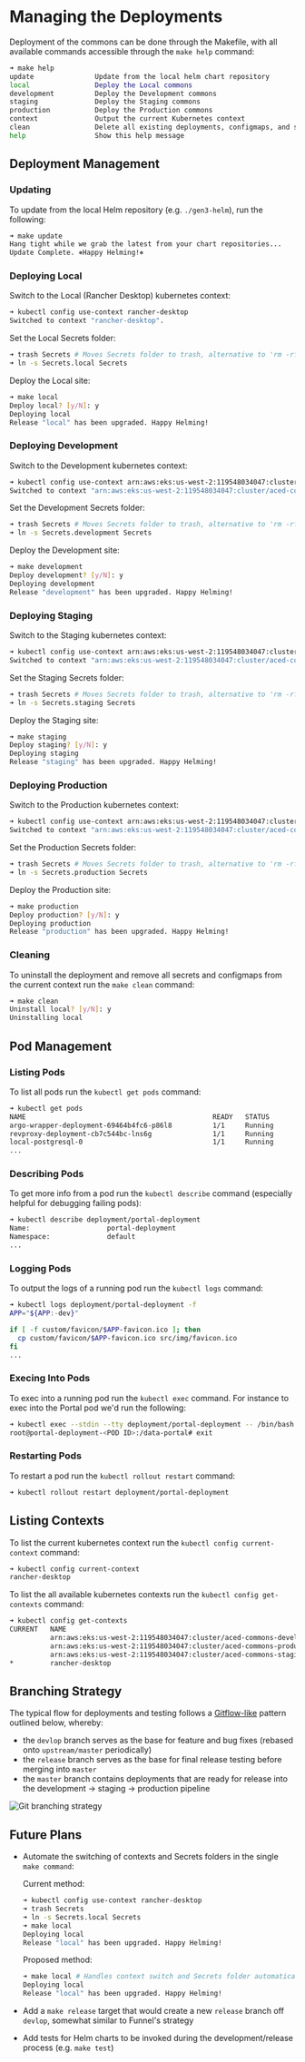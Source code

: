 # Managing the Deployments

Deployment of the commons can be done through the Makefile, with all available commands accessible through the `make help` command:

```sh
➜ make help
update               Update from the local helm chart repository
local                Deploy the Local commons
development          Deploy the Development commons
staging              Deploy the Staging commons
production           Deploy the Production commons
context              Output the current Kubernetes context
clean                Delete all existing deployments, configmaps, and secrets
help                 Show this help message
```

## Deployment Management

### Updating

To update from the local Helm repository (e.g. `./gen3-helm`), run the following:

```sh
➜ make update
Hang tight while we grab the latest from your chart repositories...
Update Complete. ⎈Happy Helming!⎈
```


### Deploying Local

Switch to the Local (Rancher Desktop) kubernetes context:

```sh
➜ kubectl config use-context rancher-desktop
Switched to context "rancher-desktop".
```

Set the Local Secrets folder:

```sh
➜ trash Secrets # Moves Secrets folder to trash, alternative to 'rm -rf Secrets'
➜ ln -s Secrets.local Secrets
```

Deploy the Local site:

```sh
➜ make local
Deploy local? [y/N]: y
Deploying local
Release "local" has been upgraded. Happy Helming!
```

### Deploying Development

Switch to the Development kubernetes context:

```sh
➜ kubectl config use-context arn:aws:eks:us-west-2:119548034047:cluster/aced-commons-development
Switched to context "arn:aws:eks:us-west-2:119548034047:cluster/aced-commons-development".
```

Set the Development Secrets folder:

```sh
➜ trash Secrets # Moves Secrets folder to trash, alternative to 'rm -rf Secrets'
➜ ln -s Secrets.development Secrets
```

Deploy the Development site:

```sh
➜ make development
Deploy development? [y/N]: y
Deploying development
Release "development" has been upgraded. Happy Helming!
```

### Deploying Staging

Switch to the Staging kubernetes context:

```sh
➜ kubectl config use-context arn:aws:eks:us-west-2:119548034047:cluster/aced-commons-staging
Switched to context "arn:aws:eks:us-west-2:119548034047:cluster/aced-commons-staging".
```

Set the Staging Secrets folder:

```sh
➜ trash Secrets # Moves Secrets folder to trash, alternative to 'rm -rf Secrets'
➜ ln -s Secrets.staging Secrets
```

Deploy the Staging site:

```sh
➜ make staging
Deploy staging? [y/N]: y
Deploying staging
Release "staging" has been upgraded. Happy Helming!
```

### Deploying Production

Switch to the Production kubernetes context:

```sh
➜ kubectl config use-context arn:aws:eks:us-west-2:119548034047:cluster/aced-commons-production
Switched to context "arn:aws:eks:us-west-2:119548034047:cluster/aced-commons-production".
```

Set the Production Secrets folder:

```sh
➜ trash Secrets # Moves Secrets folder to trash, alternative to 'rm -rf Secrets'
➜ ln -s Secrets.production Secrets
```

Deploy the Production site:

```sh
➜ make production
Deploy production? [y/N]: y
Deploying production
Release "production" has been upgraded. Happy Helming!
```

### Cleaning

To uninstall the deployment and remove all secrets and configmaps from the current context run the `make clean` command:

```sh
➜ make clean
Uninstall local? [y/N]: y
Uninstalling local
```

## Pod Management

### Listing Pods

To list all pods run the `kubectl get pods` command:

```sh
➜ kubectl get pods
NAME                                              READY   STATUS
argo-wrapper-deployment-69464b4fc6-p86l8          1/1     Running
revproxy-deployment-cb7c544bc-lns6g               1/1     Running
local-postgresql-0                                1/1     Running
...
```

### Describing Pods

To get more info from a pod run the `kubectl describe` command (especially helpful for debugging failing pods):

```sh
➜ kubectl describe deployment/portal-deployment
Name:                   portal-deployment
Namespace:              default
...
```

### Logging Pods

To output the logs of a running pod run the `kubectl logs` command:

```sh
➜ kubectl logs deployment/portal-deployment -f
APP="${APP:-dev}"

if [ -f custom/favicon/$APP-favicon.ico ]; then
  cp custom/favicon/$APP-favicon.ico src/img/favicon.ico
fi
...
```

### Execing Into Pods

To exec into a running pod run the `kubectl exec` command. For instance to exec into the Portal pod we'd run the following:

```sh
➜ kubectl exec --stdin --tty deployment/portal-deployment -- /bin/bash
root@portal-deployment-<POD ID>:/data-portal# exit
```

### Restarting Pods

To restart a pod run the `kubectl rollout restart` command:

```sh
➜ kubectl rollout restart deployment/portal-deployment
```

## Listing Contexts

To list the current kubernetes context run the `kubectl config current-context` command:

```sh
➜ kubectl config current-context
rancher-desktop
```

To list the all available kubernetes contexts run the `kubectl config get-contexts` command:

```sh
➜ kubectl config get-contexts
CURRENT   NAME
          arn:aws:eks:us-west-2:119548034047:cluster/aced-commons-development
          arn:aws:eks:us-west-2:119548034047:cluster/aced-commons-production
          arn:aws:eks:us-west-2:119548034047:cluster/aced-commons-staging
*         rancher-desktop
```

## Branching Strategy

The typical flow for deployments and testing follows a [Gitflow-like](https://www.atlassian.com/git/tutorials/comparing-workflows/gitflow-workflow) pattern outlined below, whereby:

- the `devlop` branch serves as the base for feature and bug fixes (rebased onto `upstream/master` periodically)
- the `release` branch serves as the base for final release testing before merging into `master`
- the `master` branch contains deployments that are ready for release into the development → staging → production pipeline

![Git branching strategy](./images/git-branches.png)

## Future Plans

- Automate the switching of contexts and Secrets folders in the single `make command`:

    Current method:
    ```sh
    ➜ kubectl config use-context rancher-desktop
    ➜ trash Secrets
    ➜ ln -s Secrets.local Secrets
    ➜ make local
    Deploying local
    Release "local" has been upgraded. Happy Helming!
    ```

    Proposed method:
    ```sh
    ➜ make local # Handles context switch and Secrets folder automatically
    Deploying local
    Release "local" has been upgraded. Happy Helming!
    ```

- Add a `make release` target that would create a new `release` branch off `devlop`, somewhat similar to Funnel's strategy
- Add tests for Helm charts to be invoked during the development/release process (e.g. `make test`)
